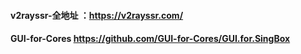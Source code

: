 #### v2rayssr-全地址 ：https://v2rayssr.com/
#### GUI-for-Cores https://github.com/GUI-for-Cores/GUI.for.SingBox
